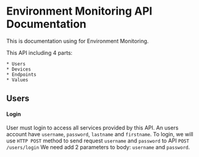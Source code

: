 # Environment Monitoring API Documentation
This is documentation using for Environment Monitoring.

This API including 4 parts:
```
* Users
* Devices
* Endpoints
* Values
```

## Users

#### Login
User must login to access all services provided by this API. An users account have ```username```, ```password```, ```lastname``` and ```firstname```.
To login, we will use ``HTTP POST`` method to send request ``username`` and ``password`` to API
``POST /users/login``
We need add 2 parameters to body: ``username`` and ``password``.